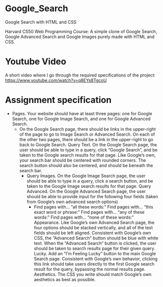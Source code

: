 # Google_Search
Google Search with HTML and CSS

Harvard CS50 Web Programming Course: A simple clone of Google Search, Google Advanced Search and Google Images purely made with HTML and CSS.

# Youtube Video
A short video where I go through the required specifications of the project: https://www.youtube.com/watch?v=q8EYs8TgcoU

# Assignment specification

- Pages. Your website should have at least three pages: one for Google Search, one for Google Image Search, and one for Google Advanced Search.
  - On the Google Search page, there should be links in the upper-right of the page to go to Image Search or Advanced Search. On each of the other two pages, there should be a link in the upper-right to go back to Google Search.
    Query Text. On the Google Search page, the user should be able to type in a query, click “Google Search”, and be taken to the Google search results for that page.
        Like Google’s own, your search bar should be centered with rounded corners. The search button should also be centered, and should be beneath the search bar.
    * Query Images. On the Google Image Search page, the user should be able to type in a query, click a search button, and be taken to the Google Image search results for that page.
    Query Advanced. On the Google Advanced Search page, the user should be able to provide input for the following four fields (taken from Google’s own advanced search options)
      + Find pages with… “all these words:”
        Find pages with… “this exact word or phrase:”
        Find pages with… “any of these words:”
        Find pages with… “none of these words:”
    Appearance. Like Google’s own Advanced Search page, the four options should be stacked vertically, and all of the text fields should be left aligned.
        Consistent with Google’s own CSS, the “Advanced Search” button should be blue with white text. When the “Advanced Search” button is clicked, the user should be taken to search results page for their given query.
    Lucky. Add an “I’m Feeling Lucky” button to the main Google Search page. Consistent with Google’s own behavior, clicking this link should take users directly to the first Google search result for the query, bypassing the normal results page.
    Aesthetics. The CSS you write should match Google’s own aesthetics as best as possible.
